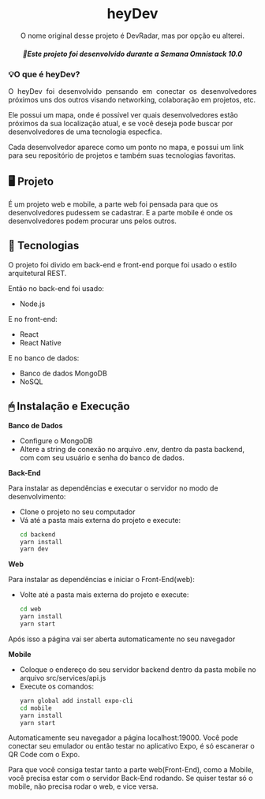 <h1 align="center">heyDev</h1>
<p align="center"> O nome original desse projeto é DevRadar, mas por opção eu alterei.</p>
<h5 align="center"> 🚀Este projeto foi desenvolvido durante a Semana Omnistack 10.0</h5>

### 💡O que é heyDev?
<p align="justify">
O heyDev foi desenvolvido pensando em conectar os desenvolvedores próximos uns dos outros visando networking, colaboração
em projetos, etc.

Ele possui um mapa, onde é possível ver quais desenvolvedores estão próximos da sua localização atual, e se
você deseja pode buscar por desenvolvedores de uma tecnologia especfica.

Cada desenvolvedor aparece como um ponto no mapa, e possui um link para seu repositório de projetos e também suas tecnologias favoritas.
</p>

## 🖥 Projeto
<p>
É um projeto web e mobile, a parte  web foi pensada para que os desenvolvedores pudessem se cadastrar. E a parte mobile é onde
os desenvolvedores podem procurar uns pelos outros.
</p>

## 🔧 Tecnologias

<p>
O projeto foi divido em back-end e front-end porque foi usado o estilo arquitetural REST.

Então no back-end foi usado:
- Node.js

E no front-end:
- React
- React Native

E no banco de dados:
- Banco de dados MongoDB
- NoSQL

</p>

## 🖱 Instalação e Execução
<p>
 <strong>Banco de Dados</strong>
  
  - Configure o MongoDB
  - Altere a string de conexão no arquivo .env, dentro da pasta backend, com com seu usuário e senha do banco de dados.

<strong>Back-End</strong>

  Para instalar as dependências e executar o servidor no modo de desenvolvimento:
  - Clone o projeto no seu computador
  - Vá até a pasta mais externa do projeto e execute:
      ```bash
      cd backend
      yarn install
      yarn dev
    ```

<strong>Web</strong>

Para instalar as dependências e iniciar o Front-End(web):
   - Volte até a pasta mais externa do projeto e execute:
        ```bash
        cd web
        yarn install
        yarn start
      ```
Após isso a página vai ser aberta automaticamente no seu navegador

<strong>Mobile</strong> 

- Coloque o endereço do seu servidor backend dentro da pasta mobile no arquivo src/services/api.js
- Execute os comandos:
     ```bash
     yarn global add install expo-cli
     cd mobile
     yarn install
     yarn start
   ```

Automaticamente seu navegador a página localhost:19000. Você pode conectar seu emulador ou então testar no aplicativo Expo, é só escanerar o QR Code com o Expo.


Para que você consiga testar tanto a parte web(Front-End), como a Mobile, você precisa estar com o servidor Back-End rodando.
Se quiser testar só o mobile, não precisa rodar o web, e vice versa.
</p>

